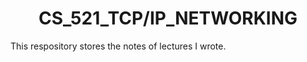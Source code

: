 # **<center>CS_521_TCP/IP_NETWORKING</center>**
This respository stores the notes of lectures I wrote.  
